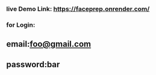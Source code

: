 ### live Demo Link: https://faceprep.onrender.com/

### for Login:

## email:foo@gmail.com

## password:bar
